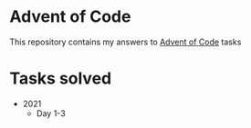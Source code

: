 # Advent of Code
This repository contains my answers to [Advent of Code](https://adventofcode.com/) tasks

# Tasks solved
* 2021
  * Day 1-3